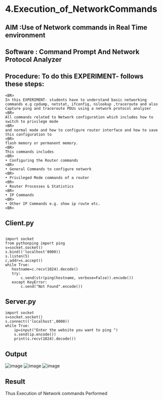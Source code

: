 # 4.Execution_of_NetworkCommands
## AIM :Use of Network commands in Real Time environment
## Software : Command Prompt And Network Protocol Analyzer
## Procedure: To do this EXPERIMENT- follows these steps:
```
<BR>
In this EXPERIMENT- students have to understand basic networking commands e.g cpdump, netstat, ifconfig, nslookup ,traceroute and also Capture ping and traceroute PDUs using a network protocol analyzer 
<BR>
All commands related to Network configuration which includes how to switch to privilege mode
<BR>
and normal mode and how to configure router interface and how to save this configuration to
<BR>
flash memory or permanent memory.
<BR>
This commands includes
<BR>
• Configuring the Router commands
<BR>
• General Commands to configure network
<BR>
• Privileged Mode commands of a router 
<BR>
• Router Processes & Statistics
<BR>
• IP Commands
<BR>
• Other IP Commands e.g. show ip route etc.
<BR>

```
## Client.py
```
 
import socket 
from pythonping import ping 
s=socket.socket() 
s.bind(('localhost'8000)) 
s.listen(5) 
c,addr=s.accept() 
while True: 
   hostname=c.recv(1024).decode() 
   try: 
       c.send(str(ping(hostname, verbose=False)).encode()) 
   except KeyError: 
       c.send("Not Found".encode())
```
## Server.py
```
import socket 
s=socket.socket() 
s.connect(('localhost',8000)) 
while True: 
    ip=input("Enter the website you want to ping ") 
    s.send(ip.encode()) 
    print(s.recv(1024).decode())
```

## Output
![image](https://github.com/user-attachments/assets/11ac50e4-a663-430b-98f3-057e1fa02630)
![image](https://github.com/user-attachments/assets/c033ca32-bb3f-4741-b98d-9b51ffa68d7d)
![image](https://github.com/user-attachments/assets/41f9e6b0-f706-4564-ac9a-7403f3ea171e)




## Result
Thus Execution of Network commands Performed 
